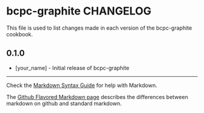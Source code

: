 bcpc-graphite CHANGELOG
=======================

This file is used to list changes made in each version of the bcpc-graphite cookbook.

0.1.0
-----
- [your_name] - Initial release of bcpc-graphite

- - -
Check the [Markdown Syntax Guide](http://daringfireball.net/projects/markdown/syntax) for help with Markdown.

The [Github Flavored Markdown page](http://github.github.com/github-flavored-markdown/) describes the differences between markdown on github and standard markdown.
